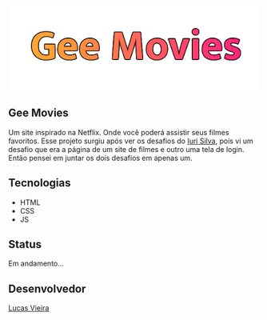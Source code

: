   <img src="images/gee-movies.png" />
  
## Gee Movies
  Um site inspirado na Netflix. Onde você poderá assistir seus filmes favoritos. Esse projeto surgiu após ver os desafios do
  [Iuri Silva](https://www.linkedin.com/in/iuricode/), pois vi um desafio que era a página de um site de filmes e
  outro uma tela de login. Então pensei em juntar os dois desafios em apenas um.

## Tecnologias
  * HTML
  * CSS
  * JS

## Status
  Em andamento...

## Desenvolvedor
  [Lucas Vieira](https://www.linkedin.com/in/lucas-vieira-dev/)
